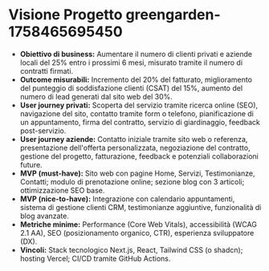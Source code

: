 # Visione Progetto greengarden-1758465695450

* **Obiettivo di business:** Aumentare il numero di clienti privati e aziende locali del 25% entro i prossimi 6 mesi, misurato tramite il numero di contratti firmati.
* **Outcome misurabili:** Incremento del 20% del fatturato, miglioramento del punteggio di soddisfazione clienti (CSAT) del 15%, aumento del numero di lead generati dal sito web del 30%.
* **User journey privati:**  Scoperta del servizio tramite ricerca online (SEO), navigazione del sito, contatto tramite form o telefono, pianificazione di un appuntamento, firma del contratto, servizio di giardinaggio, feedback post-servizio.
* **User journey aziende:** Contatto iniziale tramite sito web o referenza, presentazione dell'offerta personalizzata, negoziazione del contratto, gestione del progetto, fatturazione, feedback e potenziali collaborazioni future.
* **MVP (must-have):** Sito web con pagine Home, Servizi, Testimonianze, Contatti; modulo di prenotazione online; sezione blog con 3 articoli; ottimizzazione SEO base.
* **MVP (nice-to-have):** Integrazione con calendario appuntamenti, sistema di gestione clienti CRM,  testimonianze aggiuntive, funzionalità di blog avanzate.
* **Metriche minime:** Performance (Core Web Vitals), accessibilità (WCAG 2.1 AA), SEO (posizionamento organico, CTR), esperienza sviluppatore (DX).
* **Vincoli:** Stack tecnologico Next.js, React, Tailwind CSS (o shadcn); hosting Vercel; CI/CD tramite GitHub Actions.